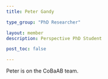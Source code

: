 ```yaml
---
title: Peter Gandy

type_group: "PhD Researcher"

layout: member
description: Perspective PhD Student

post_toc: false

---
```

Peter is on the CoBaAB team.

